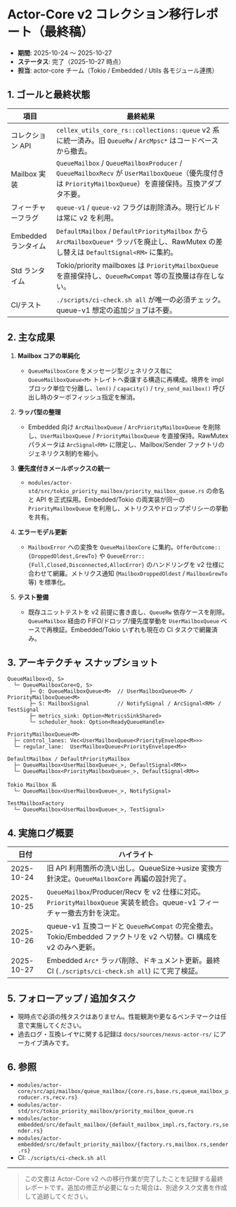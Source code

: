 # Actor-Core v2 コレクション移行レポート（最終稿）

- **期間**: 2025-10-24 〜 2025-10-27
- **ステータス**: 完了（2025-10-27 時点）
- **担当**: actor-core チーム（Tokio / Embedded / Utils 各モジュール連携）

## 1. ゴールと最終状態

| 項目 | 最終結果 |
| --- | --- |
| コレクション API | `cellex_utils_core_rs::collections::queue` v2 系に統一済み。旧 `QueueRw` / `ArcMpsc*` はコードベースから撤去。 |
| Mailbox 実装 | `QueueMailbox` / `QueueMailboxProducer` / `QueueMailboxRecv` が `UserMailboxQueue`（優先度付きは `PriorityMailboxQueue`）を直接保持。互換アダプタ不要。 |
| フィーチャーフラグ | `queue-v1` / `queue-v2` フラグは削除済み。現行ビルドは常に v2 を利用。 |
| Embedded ランタイム | `DefaultMailbox` / `DefaultPriorityMailbox` から `ArcMailboxQueue*` ラッパを廃止し、RawMutex の差し替えは `DefaultSignal<RM>` に集約。 |
| Std ランタイム | Tokio/priority mailboxes は `PriorityMailboxQueue` を直接保持し、`QueueRwCompat` 等の互換層は存在しない。 |
| CI/テスト | `./scripts/ci-check.sh all` が唯一の必須チェック。queue-v1 想定の追加ジョブは不要。 |

## 2. 主な成果

1. **Mailbox コアの単純化**  
   - `QueueMailboxCore` をメッセージ型ジェネリクス毎に `QueueMailboxQueue<M>` トレイトへ委譲する構造に再構成。境界を impl ブロック単位で分離し、`len()` / `capacity()` / `try_send_mailbox()` 呼び出し時のターボフィッシュ指定を解消。

2. **ラッパ型の整理**  
   - Embedded 向け `ArcMailboxQueue` / `ArcPriorityMailboxQueue` を削除し、`UserMailboxQueue` / `PriorityMailboxQueue` を直接保持。RawMutex パラメータは `ArcSignal<RM>` に限定し、Mailbox/Sender ファクトリのジェネリクス制約を縮小。

3. **優先度付きメールボックスの統一**  
   - `modules/actor-std/src/tokio_priority_mailbox/priority_mailbox_queue.rs` の命名と API を正式採用。Embedded/Tokio の両実装が同一の `PriorityMailboxQueue` を利用し、メトリクスやドロップポリシーの挙動を共有。

4. **エラーモデル更新**  
   - `MailboxError` への変換を `QueueMailboxCore` に集約。`OfferOutcome::{DroppedOldest,GrewTo}` や `QueueError::{Full,Closed,Disconnected,AllocError}` のハンドリングを v2 仕様に合わせて網羅。メトリクス通知 (`MailboxDroppedOldest` / `MailboxGrewTo` 等) を標準化。

5. **テスト整備**  
   - 既存ユニットテストを v2 前提に書き直し、`QueueRw` 依存ケースを削除。`QueueMailbox` 経由の FIFO/ドロップ/優先度挙動を `UserMailboxQueue` ベースで再検証。Embedded/Tokio いずれも現在の CI タスクで網羅済み。

## 3. アーキテクチャ スナップショット

```
QueueMailbox<Q, S>
  └─ QueueMailboxCore<Q, S>
       ├─ Q: QueueMailboxQueue<M>  // UserMailboxQueue<M> / PriorityMailboxQueue<M>
       ├─ S: MailboxSignal         // NotifySignal / ArcSignal<RM> / TestSignal
       ├─ metrics_sink: Option<MetricsSinkShared>
       └─ scheduler_hook: Option<ReadyQueueHandle>

PriorityMailboxQueue<M>
  ├─ control_lanes: Vec<UserMailboxQueue<PriorityEnvelope<M>>>
  └─ regular_lane:  UserMailboxQueue<PriorityEnvelope<M>>

DefaultMailbox / DefaultPriorityMailbox
  ├─ QueueMailbox<UserMailboxQueue<_>, DefaultSignal<RM>>
  └─ QueueMailbox<PriorityMailboxQueue<_>, DefaultSignal<RM>>

Tokio Mailbox 系
  └─ QueueMailbox<UserMailboxQueue<_>, NotifySignal>

TestMailboxFactory
  └─ QueueMailbox<UserMailboxQueue<_>, TestSignal>
```

## 4. 実施ログ概要

| 日付 | ハイライト |
| --- | --- |
| 2025-10-24 | 旧 API 利用箇所の洗い出し。QueueSize→usize 変換方針決定。`QueueMailboxCore` 再編の設計完了。 |
| 2025-10-25 | `QueueMailbox`/Producer/Recv を v2 仕様に対応。`PriorityMailboxQueue` 実装を統合。queue-v1 フィーチャー撤去方針を決定。 |
| 2025-10-26 | queue-v1 互換コードと `QueueRwCompat` の完全撤去。Tokio/Embedded ファクトリを v2 へ切替。CI 構成を v2 のみへ更新。 |
| 2025-10-27 | Embedded `Arc*` ラッパ削除、ドキュメント更新。最終 CI (`./scripts/ci-check.sh all`) にて完了検証。 |

## 5. フォローアップ / 追加タスク

- 現時点で必須の残タスクはありません。性能観測や更なるベンチマークは任意で実施してください。
- 過去ログ・互換レイヤに関する記録は `docs/sources/nexus-actor-rs/` にアーカイブ済みです。

## 6. 参照

- `modules/actor-core/src/api/mailbox/queue_mailbox/{core.rs,base.rs,queue_mailbox_producer.rs,recv.rs}`
- `modules/actor-std/src/tokio_priority_mailbox/priority_mailbox_queue.rs`
- `modules/actor-embedded/src/default_mailbox/{default_mailbox_impl.rs,factory.rs,sender.rs}`
- `modules/actor-embedded/src/default_priority_mailbox/{factory.rs,mailbox.rs,sender.rs}`
- CI: `./scripts/ci-check.sh all`

---

> この文書は Actor-Core v2 への移行作業が完了したことを記録する最終レポートです。追加の修正が必要になった場合は、別途タスク文書を作成して追跡してください。

